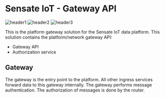 # Sensate IoT - Gateway API

![header1] ![header2] ![header3]

This is the platform gateway solution for the Sensate IoT data platform. This
solution contains the platform/network gateway API:

- Gateway API
- Authorization service

## Gateway

The gateway is the entry point to the platform. All other ingress services forward
data to this gateway internally. The gateway performs message authentication. The
authorization of messages is done by the router.

[header1]: https://github.com/sensate-iot/platform-gateway/workflows/Docker/badge.svg "Docker Build"
[header2]: https://github.com/sensate-iot/platform-gateway/workflows/Format%20check/badge.svg ".NET format"
[header3]: https://img.shields.io/badge/version-v1.0.3-informational "Sensate IoT version"

